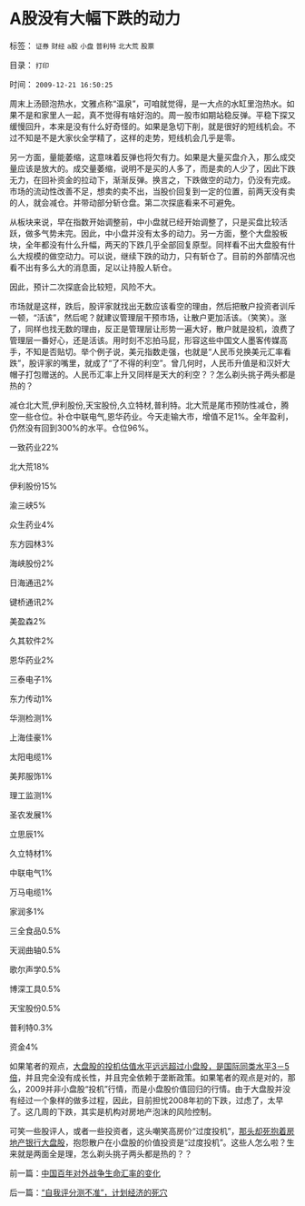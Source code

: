 # A股没有大幅下跌的动力

标签： `证券` `财经` `a股` `小盘` `普利特` `北大荒` `股票` 

目录： `打印`

时间： `2009-12-21 16:50:25`

周末上汤颐泡热水，文雅点称“温泉”，可咱就觉得，是一大点的水缸里泡热水。如果不是和家里人一起，真不觉得有啥好泡的。周一股市如期站稳反弹。平稳下探又缓慢回升，本来是没有什么好奇怪的。如果是急切下削，就是很好的短线机会。不过不知是不是大家伙全学精了，这样的走势，短线机会几乎是零。

另一方面，量能萎缩，这意味着反弹也将欠有力。如果是大量买盘介入，那么成交量应该是放大的。成交量萎缩，说明不是买的人多了，而是卖的人少了，因此下跌无力，在回补资金的拉动下，渐渐反弹。换言之，下跌做空的动力，仍没有完成。市场的流动性改善不足，想卖的卖不出，当股价回复到一定的位置，前两天没有卖的人，就会减仓。并带动部分斩仓盘。第二次探底看来不可避免。

从板块来说，早在指数开始调整前，中小盘就已经开始调整了，只是买盘比较活跃，做多气势未完。因此，中小盘并没有太多的动力。另一方面，整个大盘股板块，全年都没有什么升幅，两天的下跌几乎全部回复原型。同样看不出大盘股有什么大规模的做空动力。可以说，继续下跌的动力，只有斩仓了。目前的外部情况也看不出有多么大的消息面，足以让持股人斩仓。

因此，预计二次探底会比较短，风险不大。

市场就是这样，跌后，股评家就找出无数应该看空的理由，然后把散户投资者训斥一顿，“活该”，然后呢？就建议管理层干预市场，让散户更加活该。（笑笑）。涨了，同样也找无数的理由，反正是管理层让形势一遍大好，散户就是投机，浪费了管理层一番好心，还是活该。用时刻不忘拍马屁，形容这些中国文人墨客传媒高手，不知是否贴切。举个例子说，美元指数走强，也就是“人民币兑换美元汇率看跌”，股评家的嘴里，就成了“了不得的利空”。曾几何时，人民币升值是和汉奸大帽子打包赠送的。人民币汇率上升又同样是天大的利空？？怎么剃头挑子两头都是热的？

减仓北大荒,伊利股份,天宝股份,久立特材,普利特。北大荒是尾市预防性减仓，腾空一些仓位。补仓中联电气,恩华药业。今天走输大市，增值不足1%。全年盈利，仍然没有回到300%的水平。仓位96%。

一致药业22%

北大荒18%

伊利股份15%

渝三峡5%

众生药业4%

东方园林3%

海峡股份2%

日海通迅2%

键桥通讯2%

美盈森2%

久其软件2%

恩华药业2%

三泰电子1%

东力传动1%

华测检测1%

上海佳豪1%

太阳电缆1%

美邦服饰1%

理工监测1%

圣农发展1%

立思辰1%

久立特材1%

中联电气1%

万马电缆1%

家润多1%

三全食品0.5%

天润曲轴0.5%

歌尔声学0.5%

博深工具0.5%

天宝股份0.5%

普利特0.3%

资金4%

如果笔者的观点，[大盘股的投机估值水平远远超过小盘股，是国际同类水平3－5倍](../../../2009/8/26/小盘股价值投资；蓝筹股专门短线投机.md)，并且完全没有成长性，并且完全依赖于垄断政策。如果笔者的观点是对的，那么，2009并非小盘股“投机”行情，而是小盘股价值回归的行情。由于大盘股并没有经过一个象样的做多过程，因此，目前担忧2008年初的下跌，过虑了，太早了。这几周的下跌，其实是机构对房地产泡沫的风险控制。

可笑一些股评人，或者一些投资者，这头嘲笑高房价“过度投机”，[那头却死抱着房地产银行大盘股](../../../2008/4/8/战略性回避银行地产股.md)，抱怨散户在小盘股的价值投资是“过度投机”。这些人怎么啦？生来就是两面全是理，怎么剃头挑子两头都是热的？？



前一篇：[中国百年对外战争生命汇率的变化](../../../2009/12/21/中国百年对外战争生命汇率的变化.md)

后一篇：[“自我评分测不准”，计划经济的死穴](../../../2009/12/21/“自我评分测不准”，计划经济的死穴.md)